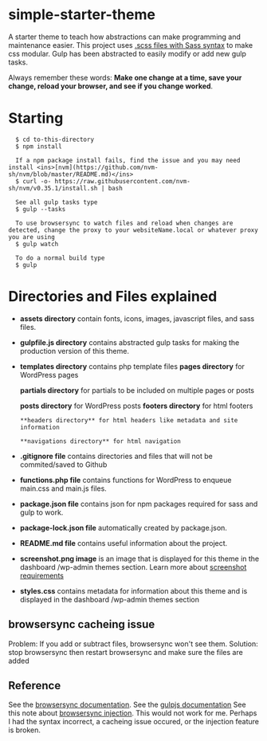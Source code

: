 # simple-starter-theme

  A starter theme to teach how abstractions can make programming and maintenance easier. This project uses <ins>[.scss files with Sass syntax](https://sass-lang.com/documentation/syntax)</ins> to make css modular. Gulp has been abstracted to easily modify or add new gulp tasks.

  Always remember these words: **Make one change at a time, save your change, reload your browser, and see if you change worked**.

# Starting

      $ cd to-this-directory
      $ npm install

      If a npm package install fails, find the issue and you may need install <ins>[nvm](https://github.com/nvm-sh/nvm/blob/master/README.md)</ins>
      $ curl -o- https://raw.githubusercontent.com/nvm-sh/nvm/v0.35.1/install.sh | bash

      See all gulp tasks type
      $ gulp --tasks

      To use browsersync to watch files and reload when changes are detected, change the proxy to your websiteName.local or whatever proxy you are using
      $ gulp watch

      To do a normal build type
      $ gulp

# Directories and Files explained
  * **assets directory** contain fonts, icons, images, javascript files, and sass files.

  * **gulpfile.js directory** contains abstracted gulp tasks for making the production version of this theme.

  * **templates directory** contains php template files
      **pages directory** for WordPress pages

      **partials directory** for partials to be included on multiple pages or posts

      **posts directory** for WordPress posts
        **footers directory** for html footers

        **headers directory** for html headers like metadata and site information

        **navigations directory** for html navigation

  * **.gitignore file** contains directories and files that will not be commited/saved to Github

  * **functions.php file** contains functions for WordPress to enqueue main.css and main.js files.

  * **package.json file** contains json for npm packages required for sass and gulp to work.

  * **package-lock.json file** automatically created by package.json.

  * **README.md file** contains useful information about the project.

  * **screenshot.png image** is an image that is displayed for this theme in the dashboard /wp-admin themes section. Learn more about <ins>[screenshot requirements](https://wpism.com/wordpress-theme-screenshot/)</ins>

  * **styles.css** contains metadata for information about this theme and is displayed in the dashboard /wp-admin themes section

##  browsersync cacheing issue
  Problem: If you add or subtract files, browsersync won't see them.
  Solution: stop browsersync then restart browsersync and make sure the files are added


## Reference
  See the <ins>[browsersync documentation](https://www.browsersync.io/docs/api#api-init)</ins>.
  See the <ins>[gulpjs documentation](https://gulpjs.com/docs/en/getting-started/quick-start)</ins>
  See this note about <ins>[browsersync injection](https://stackoverflow.com/questions/31163754/browser-sync-does-not-refresh-page-after-changes-with-gulp?rq=1)</ins>. This would not work for me. Perhaps I had the syntax incorrect, a cacheing issue occured, or the injection feature is broken.
